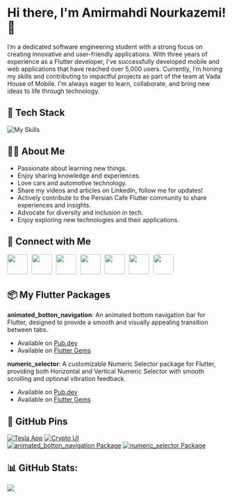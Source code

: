 # Hi there, I'm Amirmahdi Nourkazemi! 👋

I’m a dedicated software engineering student with a strong focus on creating innovative and user-friendly applications. With three years of experience as a Flutter developer, I've successfully developed mobile and web applications that have reached over 5,000 users. Currently, I’m honing my skills and contributing to impactful projects as part of the team at Vada House of Mobile.
I'm always eager to learn, collaborate, and bring new ideas to life through technology.

## 🚀 Tech Stack

![My Skills](https://skillicons.dev/icons?i=flutter,dart,firebase,figma,postman,postgres,nodejs,react,go&perline=9)

## 👦🏻 About Me
- Passionate about learning new things.
- Enjoy sharing knowledge and experiences.
- Love cars and automotive technology.
- Share my videos and articles on LinkedIn, follow me for updates!
- Actively contribute to the Persian Cafe Flutter community to share experiences and insights.
- Advocate for diversity and inclusion in tech.
- Enjoy exploring new technologies and their applications.


## 🔗 Connect with Me
[<img src="https://cdn2.iconfinder.com/data/icons/social-media-2285/512/1_Linkedin_unofficial_colored_svg-512.png" width="47" height="46" style="margin-right: 5px;"/>](https://www.linkedin.com/in/amirmahdi-nourkazemi-04613023a/)
[<img src="https://cdn2.iconfinder.com/data/icons/social-media-applications/64/social_media_applications_3-instagram-512.png" width="47" height="46" style="margin-right: 5px;"/>](https://www.instagram.com/amirfluts/?igshid=OGQ5ZDc2ODk2ZA%3D%3D)
[<img src="https://cdn2.iconfinder.com/data/icons/social-media-2285/512/1_Twitter3_colored_svg-512.png" width="47" height="46" style="margin-right: 5px;"/>](https://twitter.com/amirfluts?t=b-GOuaf3mJibNbAFHY_mEA&s=09)
[<img src="https://cdn0.iconfinder.com/data/icons/social-flat-rounded-rects/512/telegram-512.png" width="47" height="46" style="margin-right: 5px;"/>](https://t.me/Amnk80)
[<img src="https://cdn4.iconfinder.com/data/icons/address-book-providers-in-colors/512/gmail-512.png" width="47" height="46" style="margin-right: 5px;"/>](mailto:nourkazemi80@gmail.com)
[<img src="https://cdn2.iconfinder.com/data/icons/social-media-2285/512/1_Whatsapp2_colored_svg-512.png" width="47" height="46" style="margin-right: 5px;"/>](https://wa.me/message/5LYZH3PPEX2OE1)
[<img src="https://asset.brandfetch.io/id_tNIm05N/idJgd2UeGc.png" width="47" height="46" style="border-radius: 10%;"/>](https://linktr.ee/Amirmahdi_Nourkazemi)


## 📦 My Flutter Packages

**animated_botton_navigation**: An animated bottom navigation bar for Flutter, designed to provide a smooth and visually appealing transition between tabs.
- Available on [Pub.dev](https://pub.dev/packages/animated_botton_navigation)
- Available on [Flutter Gems](https://fluttergems.dev/packages/animated_botton_navigation/)

**numeric_selector**: A customizable Numeric Selector package for Flutter, providing both Horizontal and Vertical Numeric Selector with smooth scrolling and optional vibration feedback.
- Available on [Pub.dev](https://pub.dev/packages/numeric_selector)
- Available on [Flutter Gems](https://fluttergems.dev/packages/numeric_selector/)
 
## 📌 GitHub Pins


 [![Tesla App](https://github-readme-stats.vercel.app/api/pin/?username=AmirmahdiNourkazemi&repo=Tesla_app)](https://github.com/AmirmahdiNourkazemi/Tesla_app)  [![Crypto UI](https://github-readme-stats.vercel.app/api/pin/?username=AmirmahdiNourkazemi&repo=cryptoUi)](https://github.com/AmirmahdiNourkazemi/cryptoUi) </br>
[![animated_botton_navigation Package](https://github-readme-stats.vercel.app/api/pin/?username=AmirmahdiNourkazemi&repo=animated_botton_navigation)](https://github.com/AmirmahdiNourkazemi/animated_botton_navigation)
[![numeric_selector Package](https://github-readme-stats.vercel.app/api/pin/?username=AmirmahdiNourkazemi&repo=numeric_selector)](https://github.com/AmirmahdiNourkazemi/numeric_selector)





## 📊 GitHub Stats:
<picture>
  <source
    srcset="https://github-readme-stats.vercel.app/api?username=AmirmahdiNourkazemi&show_icons=true&theme=dark&hide_rank=false&rank_icon=github&include_all_commits=false"
    media="(prefers-color-scheme: dark)"
  />
  <source
    srcset="https://github-readme-stats.vercel.app/api?username=AmirmahdiNourkazemi&show_icons=true&hide_rank=false"
    media="(prefers-color-scheme: dark), (prefers-color-scheme: no-preference)"
  />
  <img src="https://github-readme-stats.vercel.app/api?username=AmirmahdiNourkazemi&show_icons=true&hide_rank=false" />
</picture></br>


